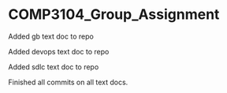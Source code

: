 # COMP3104_Group_Assignment

Added gb text doc to repo

Added devops text doc to repo

Added sdlc text doc to repo

Finished all commits on all text docs.